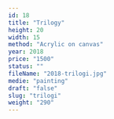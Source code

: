 ```yaml
---
id: 18
title: "Trilogy"
height: 20
width: 15
method: "Acrylic on canvas"
year: 2018
price: "1500"
status: ""
fileName: "2018-trilogi.jpg"
medie: "painting"
draft: "false"
slug: "trilogi"
weight: "290"
---
```

